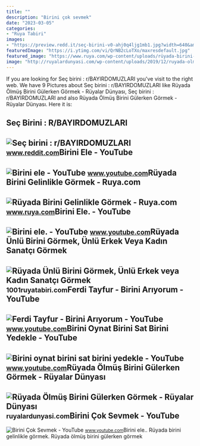 ```yaml
---
title: ""
description: "Birini çok sevmek"
date: "2023-03-05"
categories:
- "Ruya Tabiri"
images:
- "https://preview.redd.it/seç-birini-v0-ahj0q4ljg1mb1.jpg?width=640&amp;crop=smart&amp;auto=webp&amp;s=5011f754f353b350fc999840eea85a32f1cbd642"
featuredImage: "https://i.ytimg.com/vi/QrNB2cLoTXo/maxresdefault.jpg"
featured_image: "https://www.ruya.com/wp-content/uploads/rüyada-birini-gelinlikle-görmek.jpg"
image: "http://ruyalardunyasi.com/wp-content/uploads/2019/12/ruyada-olmus-birini.jpg"
---
```


If you are looking for Seç birini : r/BAYIRDOMUZLARI you've visit to the right web. We have 9 Pictures about Seç birini : r/BAYIRDOMUZLARI like Rüyada Ölmüş Birini Gülerken Görmek - Rüyalar Dünyası, Seç birini : r/BAYIRDOMUZLARI and also Rüyada Ölmüş Birini Gülerken Görmek - Rüyalar Dünyası. Here it is:

Seç Birini : R/BAYIRDOMUZLARI
-----------------------------

 ![Seç birini : r/BAYIRDOMUZLARI](https://preview.redd.it/seç-birini-v0-ahj0q4ljg1mb1.jpg?width=640&crop=smart&auto=webp&s=5011f754f353b350fc999840eea85a32f1cbd642) <small>www.reddit.com</small>Birini Ele - YouTube
--------------------

 ![Birini ele - YouTube](https://i.ytimg.com/vi/z_PayRGuOLQ/maxresdefault.jpg) <small>www.youtube.com</small>Rüyada Birini Gelinlikle Görmek - Ruya.com
------------------------------------------

 ![Rüyada Birini Gelinlikle Görmek - Ruya.com](https://www.ruya.com/wp-content/uploads/rüyada-birini-gelinlikle-görmek.jpg) <small>www.ruya.com</small>Birini Ele. - YouTube
---------------------

 ![Birini ele. - YouTube](https://i.ytimg.com/vi/exWw_bmleKs/maxresdefault.jpg) <small>www.youtube.com</small>Rüyada Ünlü Birini Görmek, Ünlü Erkek Veya Kadın Sanatçı Görmek
---------------------------------------------------------------

 ![Rüyada Ünlü Birini Görmek, Ünlü Erkek veya Kadın Sanatçı Görmek](https://1001ruyatabiri.com/wp-content/uploads/2018/07/RUYADA-UNLU-BIRINI-GORMEK-SANATCI-SARKISI-KADIN-GORMEK-diyanet-900x506.jpg) <small>1001ruyatabiri.com</small>Ferdi Tayfur - Birini Arıyorum - YouTube
----------------------------------------

 ![Ferdi Tayfur - Birini Arıyorum - YouTube](https://i.ytimg.com/vi/QrNB2cLoTXo/maxresdefault.jpg) <small>www.youtube.com</small>Birini Oynat Birini Sat Birini Yedekle - YouTube
------------------------------------------------

 ![Birini oynat birini sat birini yedekle - YouTube](https://i.ytimg.com/vi/r1x5XblovPw/hq2.jpg) <small>www.youtube.com</small>Rüyada Ölmüş Birini Gülerken Görmek - Rüyalar Dünyası
-----------------------------------------------------

 ![Rüyada Ölmüş Birini Gülerken Görmek - Rüyalar Dünyası](http://ruyalardunyasi.com/wp-content/uploads/2019/12/ruyada-olmus-birini.jpg) <small>ruyalardunyasi.com</small>Birini Çok Sevmek - YouTube
---------------------------

 ![Birini Çok Sevmek - YouTube](https://i.ytimg.com/vi/1pazMnQ0b4c/maxresdefault.jpg) <small>www.youtube.com</small>Birini ele.. Rüyada birini gelinlikle görmek. Rüyada ölmüş birini gülerken görmek
